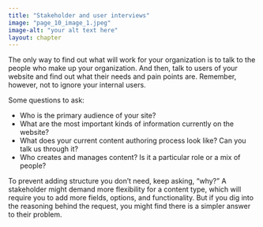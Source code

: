 ```yaml
---
title: "Stakeholder and user interviews"
image: "page_10_image_1.jpeg"
image-alt: "your alt text here"
layout: chapter
---
```

The only way to find out what will work for your organization is to talk to the people who make up your organization. And then, talk to users of your website and find out what their needs and pain points are. Remember, however, not to ignore your internal users.

Some questions to ask:

- Who is the primary audience of your site?
- What are the most important kinds of information currently on the website?
- What does your current content authoring process look like? Can you talk us through it?
- Who creates and manages content? Is it a particular role or a mix of people?

To prevent adding structure you don’t need, keep asking, “why?” A stakeholder might demand more flexibility for a content type, which will require you to add more fields, options, and functionality. But if you dig into the reasoning behind the request, you might find there is a simpler answer to their problem.
